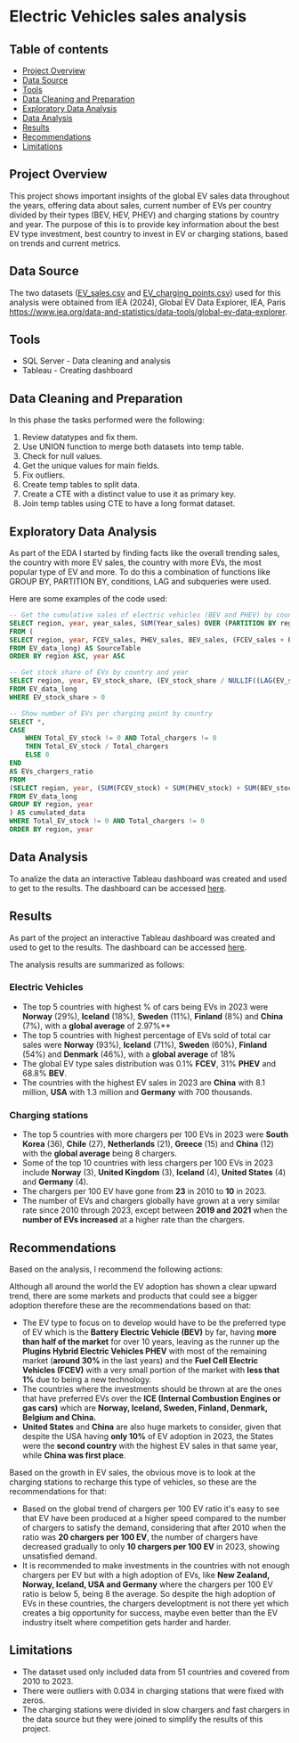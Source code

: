 # Electric Vehicles sales analysis

## Table of contents

- [Project Overview](#project-overview)
- [Data Source](#data-source)
- [Tools](#tools)
- [Data Cleaning and Preparation](#data-cleaning-and-preparation)
- [Exploratory Data Analysis](#exploratory-data-analysis)
- [Data Analysis](#data-analysis)
- [Results](#results)
- [Recommendations](#recommendations)
- [Limitations](#limitations)

## Project Overview 

This project shows important insights of the global EV sales data throughout the years, offering data about sales, current number of EVs per country divided by their types (BEV, HEV, PHEV) and charging stations by country and year. The purpose of this is to provide key information about the best EV type investment, best country to invest in EV or charging stations, based on trends and current metrics.

## Data Source

The two datasets ([EV_sales.csv](https://github.com/diegoislasm/Data_projects/blob/main/EV_sales.csv) and [EV_charging_points.csv](https://github.com/diegoislasm/Data_projects/blob/main/EV_charging_points.csv)) used for this analysis were obtained from IEA (2024), Global EV Data Explorer, IEA, Paris https://www.iea.org/data-and-statistics/data-tools/global-ev-data-explorer.

## Tools

- SQL Server - Data cleaning and analysis
- Tableau - Creating dashboard

## Data Cleaning and Preparation

In this phase the tasks performed were the following:

1. Review datatypes and fix them.
2. Use UNION function to merge both datasets into temp table.
3. Check for null values.
4. Get the unique values for main fields.
5. Fix outliers.
6. Create temp tables to split data.
7. Create a CTE with a distinct value to use it as primary key.
8. Join temp tables using CTE to have a long format dataset.


## Exploratory Data Analysis

As part of the EDA I started by finding facts like the overall trending sales, the country with more EV sales, the country with more EVs, the most popular type of EV and more. To do this a combination of functions like GROUP BY, PARTITION BY, conditions, LAG and subqueries were used.

Here are some examples of the code used: 

```sql
-- Get the cumulative sales of electric vehicles (BEV and PHEV) by country over the years
SELECT region, year, year_sales, SUM(Year_sales) OVER (PARTITION BY region ORDER BY region, year) AS cumulative_sales
FROM (
SELECT region, year, FCEV_sales, PHEV_sales, BEV_sales, (FCEV_sales + PHEV_sales + BEV_sales) Year_sales
FROM EV_data_long) AS SourceTable
ORDER BY region ASC, year ASC
```

```sql
-- Get stock share of EVs by country and year
SELECT region, year, EV_stock_share, (EV_stock_share / NULLIF((LAG(EV_stock_share, 1, EV_stock_share) OVER (PARTITION BY region ORDER BY year ASC)), 0) -1) * 100 AS Percent_change 
FROM EV_data_long
WHERE EV_stock_share > 0
```

```sql
-- Show number of EVs per charging point by country
SELECT *, 
CASE 
	WHEN Total_EV_stock != 0 AND Total_chargers != 0
	THEN Total_EV_stock / Total_chargers 
	ELSE 0
END
AS EVs_chargers_ratio
FROM
(SELECT region, year, (SUM(FCEV_stock) + SUM(PHEV_stock) + SUM(BEV_stock)) AS Total_EV_stock, (SUM(slow_chargers) + SUM(fast_chargers)) AS Total_chargers
FROM EV_data_long
GROUP BY region, year
) AS cumulated_data
WHERE Total_EV_stock != 0 AND Total_chargers != 0
ORDER BY region, year
```

## Data Analysis

To analize the data an interactive Tableau dashboard was created and used to get to the results. The dashboard can be accessed [here](https://public.tableau.com/app/profile/diego.islas/viz/EVproject_17145381333610/EVDashboard2).

## Results

As part of the project an interactive Tableau dashboard was created and used to get to the results. The dashboard can be accessed [here](https://public.tableau.com/app/profile/diego.islas/viz/EVproject_17145381333610/EVDashboard2).

The analysis results are summarized as follows:

### Electric Vehicles
- The top 5 countries with highest % of cars being EVs in 2023 were **Norway** (29%), **Iceland** (18%), **Sweden** (11%), **Finland** (8%) and **China** (7%), with a **global average** of 2.97%**
- The top 5 countries with highest percentage of EVs sold of total car sales were **Norway** (93%), **Iceland** (71%), **Sweden** (60%), **Finland** (54%) and **Denmark** (46%), with a **global average** of 18%
- The global EV type sales distribution was 0.1% **FCEV**, 31% **PHEV** and 68.8% **BEV**.
- The countries with the highest EV sales in 2023 are **China** with 8.1 million, **USA** with 1.3 million and **Germany** with 700 thousands.

### Charging stations

- The top 5 countries with more chargers per 100 EVs in 2023 were **South Korea** (36), **Chile** (27), **Netherlands** (21), **Greece** (15) and **China** (12) with the **global average** being 8 chargers.
- Some of the top 10 countries with less chargers per 100 EVs in 2023 include **Norway** (3), **United Kingdom** (3), **Iceland** (4), **United States** (4) and **Germany** (4). 
- The chargers per 100 EV have gone from **23** in 2010 to **10** in 2023.
- The number of EVs and chargers globally have grown at a very similar rate since 2010 through 2023, except between **2019 and 2021** when the **number of EVs increased** at a higher rate than the chargers.

## Recommendations

Based on the analysis, I recommend the following actions:

Although all around the world the EV adoption has shown a clear upward trend, there are some markets and products that could see a bigger adoption therefore these are the recommendations based on that:

- The EV type to focus on to develop would have to be the preferred type of EV which is the **Battery Electric Vehicle (BEV)** by far, having **more than half of the market** for over 10 years, leaving as the runner up the **Plugins Hybrid Electric Vehicles PHEV** with most of the remaining market (**around 30%** in the last years) and the **Fuel Cell Electric Vehicles (FCEV)** with a very small portion of the market with **less that 1%** due to being a new technology.
- The countries where the investments should be thrown at are the ones that have preferred EVs over the **ICE (Internal Combustion Engines or gas cars)** which are **Norway, Iceland, Sweden, Finland, Denmark, Belgium and China.**
- **United States** and **China** are also huge markets to consider, given that despite the USA having **only 10%** of EV adoption in 2023, the States were the **second country** with the highest EV sales in that same year, while **China was first place**. 

Based on the growth in EV sales, the obvious move is to look at the charging stations to recharge this type of vehicles, so these are the recommendations for that:

- Based on the global trend of chargers per 100 EV ratio it's easy to see that EV have been produced at a higher speed compared to the number of chargers to satisfy the demand, considering that after 2010 when the ratio was **20 chargers per 100 EV**, the number of chargers have decreased gradually to only **10 chargers per 100 EV** in 2023, showing unsatisfied demand.
- It is recommended to make investments in the countries with not enough chargers per EV but with a high adoption of EVs, like **New Zealand, Norway, Iceland, USA and Germany** where the chargers per 100 EV ratio is below 5, being 8 the average. So despite the high adoption of EVs in these countries, the chargers developtment is not there yet which creates a big opportunity for success, maybe even better than the EV industry itselt where competition gets harder and harder. 


## Limitations

- The dataset used only included data from 51 countries and covered from 2010 to 2023.
- There were outliers with 0.034 in charging stations that were fixed with zeros.
- The charging stations were divided in slow chargers and fast chargers in the data source but they were joined to simplify the results of this project.

